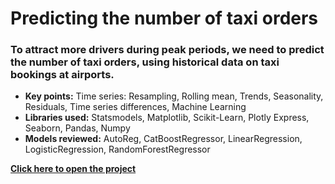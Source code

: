 # Predicting the number of taxi orders

### To attract more drivers during peak periods, we need to predict the number of taxi orders, using historical data on taxi bookings at airports.

- **Key points:** Time series: Resampling, Rolling mean, Trends, Seasonality, Residuals, Time series differences, Machine Learning
- **Libraries used:** Statsmodels, Matplotlib, Scikit-Learn, Plotly Express, Seaborn, Pandas, Numpy
- **Models reviewed:** AutoReg, CatBoostRegressor, LinearRegression, LogisticRegression, RandomForestRegressor

[**Click here to open the project**](https://nbviewer.jupyter.org/github/Andrey-Kosov/Projects/blob/main/time_series_taxi_orders/time_series_taxi_orders_prediction.ipynb)
